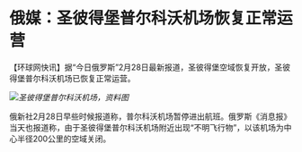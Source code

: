 # 俄媒：圣彼得堡普尔科沃机场恢复正常运营

【环球网快讯】据“今日俄罗斯”2月28日最新报道，圣彼得堡空域恢复开放，圣彼得堡普尔科沃机场已恢复正常运营。

![](https://inews.gtimg.com/news_bt/OJ_65D6c77cu0s_ShuEf5T0N9wmWXhr-JcsKLEPYQAyB8AA/1000)_圣彼得堡普尔科沃机场，资料图_

俄新社2月28日早些时候报道称，普尔科沃机场暂停进出航班。俄罗斯《消息报》当天也报道称，由于圣彼得堡普尔科沃机场附近出现“不明飞行物”，以该机场为中心半径200公里的空域关闭。


